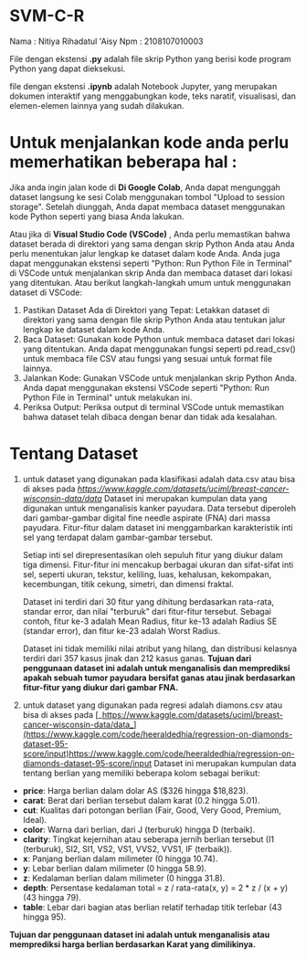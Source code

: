 # SVM-C-R
Nama : Nitiya Rihadatul 'Aisy
Npm : 2108107010003

File dengan ekstensi **.py** adalah file skrip Python yang berisi kode program Python yang dapat dieksekusi.

file dengan ekstensi **.ipynb** adalah Notebook Jupyter, yang merupakan dokumen interaktif yang menggabungkan kode, teks naratif, visualisasi, dan elemen-elemen lainnya yang sudah dilakukan. 

# Untuk menjalankan kode anda perlu memerhatikan beberapa hal :

Jika anda ingin jalan kode di **Di Google Colab**, Anda dapat mengunggah dataset langsung ke sesi Colab menggunakan tombol "Upload to session storage". Setelah diunggah, Anda dapat membaca dataset menggunakan kode Python seperti yang biasa Anda lakukan.

Atau jika di **Visual Studio Code (VSCode)** , Anda perlu memastikan bahwa dataset berada di direktori yang sama dengan skrip Python Anda atau Anda perlu menentukan jalur lengkap ke dataset dalam kode Anda. Anda juga dapat menggunakan ekstensi seperti "Python: Run Python File in Terminal" di VSCode untuk menjalankan skrip Anda dan membaca dataset dari lokasi yang ditentukan.
Atau berikut langkah-langkah umum untuk menggunakan dataset di VSCode:
1. Pastikan Dataset Ada di Direktori yang Tepat: Letakkan dataset di direktori yang sama dengan file skrip Python Anda atau tentukan jalur lengkap ke dataset dalam kode Anda.
2. Baca Dataset: Gunakan kode Python untuk membaca dataset dari lokasi yang ditentukan. Anda dapat menggunakan fungsi seperti pd.read_csv() untuk membaca file CSV atau fungsi yang sesuai untuk format file lainnya.
3. Jalankan Kode: Gunakan VSCode untuk menjalankan skrip Python Anda. Anda dapat menggunakan ekstensi VSCode seperti "Python: Run Python File in Terminal" untuk melakukan ini.
4. Periksa Output: Periksa output di terminal VSCode untuk memastikan bahwa dataset telah dibaca dengan benar dan tidak ada kesalahan.

# Tentang Dataset
1. untuk dataset yang digunakan pada klasifikasi adalah data.csv atau bisa di akses pada  _https://www.kaggle.com/datasets/uciml/breast-cancer-wisconsin-data/data_
  Dataset ini merupakan kumpulan data yang digunakan untuk menganalisis kanker payudara. Data tersebut diperoleh dari gambar-gambar digital fine needle aspirate (FNA) dari massa payudara. Fitur-fitur dalam dataset ini menggambarkan karakteristik inti sel yang terdapat dalam gambar-gambar tersebut.

    Setiap inti sel direpresentasikan oleh sepuluh fitur yang diukur dalam tiga dimensi. Fitur-fitur ini mencakup berbagai ukuran dan sifat-sifat inti sel, seperti ukuran, tekstur,   keliling, luas, kehalusan, kekompakan, kecembungan, titik cekung, simetri, dan dimensi fraktal.

    Dataset ini terdiri dari 30 fitur yang dihitung berdasarkan rata-rata, standar error, dan nilai "terburuk" dari fitur-fitur tersebut. Sebagai contoh, fitur ke-3 adalah Mean Radius, fitur ke-13 adalah Radius SE (standar error), dan fitur ke-23 adalah Worst Radius.

    Dataset ini tidak memiliki nilai atribut yang hilang, dan distribusi kelasnya terdiri dari 357 kasus jinak dan 212 kasus ganas. **Tujuan dari penggunaan dataset ini adalah untuk menganalisis dan memprediksi apakah sebuah tumor payudara bersifat ganas atau jinak berdasarkan fitur-fitur yang diukur dari gambar FNA.**


2. untuk dataset yang digunakan pada regresi  adalah diamons.csv atau bisa di akses pada  [_https://www.kaggle.com/datasets/uciml/breast-cancer-wisconsin-data/data_](https://www.kaggle.com/code/heeraldedhia/regression-on-diamonds-dataset-95-score/input)https://www.kaggle.com/code/heeraldedhia/regression-on-diamonds-dataset-95-score/input
   Dataset ini merupakan kumpulan data tentang berlian yang memiliki beberapa kolom sebagai berikut:
   
- **price**: Harga berlian dalam dolar AS ($326 hingga $18,823).
- **carat**: Berat dari berlian tersebut dalam karat (0.2 hingga 5.01).
- **cut**: Kualitas dari potongan berlian (Fair, Good, Very Good, Premium, Ideal).
- **color**: Warna dari berlian, dari J (terburuk) hingga D (terbaik).
- **clarity**: Tingkat kejernihan atau seberapa jernih berlian tersebut (I1 (terburuk), SI2, SI1, VS2, VS1, VVS2, VVS1, IF (terbaik)).
- **x**: Panjang berlian dalam milimeter (0 hingga 10.74).
- **y**: Lebar berlian dalam milimeter (0 hingga 58.9).
- **z**: Kedalaman berlian dalam milimeter (0 hingga 31.8).
- **depth**: Persentase kedalaman total = z / rata-rata(x, y) = 2 * z / (x + y) (43 hingga 79).
- **table**: Lebar dari bagian atas berlian relatif terhadap titik terlebar (43 hingga 95).
  
 **Tujuan dar penggunaan dataset ini adalah untuk menganalisis atau memprediksi harga berlian berdasarkan Karat yang dimilikinya.**


